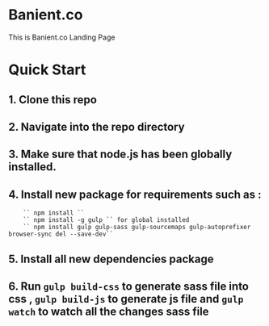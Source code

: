 # Banient.co
This is Banient.co Landing Page

# Quick Start
## 1. Clone this repo
## 2. Navigate into the repo directory
## 3. Make sure that node.js has been globally installed.
## 4. Install new package for requirements such as :
        `` npm install ``
        `` npm install -g gulp `` for global installed
        `` npm install gulp gulp-sass gulp-sourcemaps gulp-autoprefixer browser-sync del --save-dev``
## 5. Install all new dependencies package
## 6. Run ``gulp build-css`` to generate sass file into css , ``gulp build-js`` to generate js file and ``gulp watch`` to watch all the changes sass file
